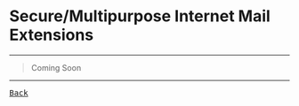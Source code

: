 # Secure/Multipurpose Internet Mail Extensions

---

> Coming Soon

---

[<kbd> Back </kbd>](./../readme.md)
